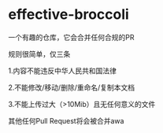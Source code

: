 # effective-broccoli
一个有趣的仓库，它会合并任何合规的PR

规则很简单，仅三条

1.内容不能违反中华人民共和国法律

2.不能修改/移动/删除/重命名/复制本文档

3.不能上传过大（>10Mib）且无任何意义的文件

其他任何Pull Request将会被合并awa
